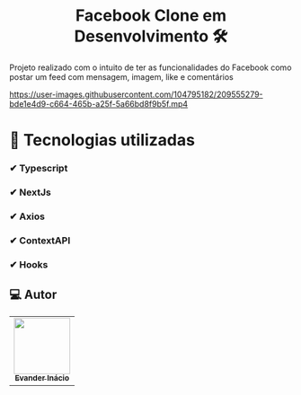 <h1 align="center">Facebook Clone em Desenvolvimento 🛠</h1>

Projeto realizado com o intuito de ter as funcionalidades do Facebook como postar um feed com mensagem, imagem, like e comentários

https://user-images.githubusercontent.com/104795182/209555279-bde1e4d9-c664-465b-a25f-5a66bd8f9b5f.mp4

# 🚀 Tecnologias utilizadas
### ✔ Typescript
### ✔ NextJs
### ✔ Axios
### ✔ ContextAPI
### ✔ Hooks

## 💻 Autor<br>
<table>
  <tr>
    <td align="center">
      <a href="https://github.com/saagas-code">
        <img src="https://avatars.githubusercontent.com/u/104795182?v=4" width="100px;" /><br>
        <sub>
          <b>Evander Inácio</b>
        </sub>
      </a>
    </td>
  </tr>
</table>
